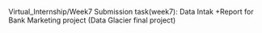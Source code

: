  Virtual_Internship/Week7
Submission task(week7): Data Intak +Report for Bank Marketing project (Data Glacier final project)
